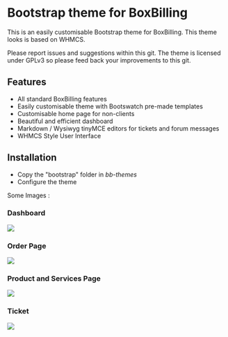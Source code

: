 # Bootstrap theme for BoxBilling

This is an easily customisable Bootstrap theme for BoxBilling. This theme looks is based on WHMCS.

Please report issues and suggestions within this git. The theme is licensed under GPLv3 so please feed back your improvements to this git.


## Features
- All standard BoxBilling features
- Easily customisable theme with Bootswatch pre-made templates
- Customisable home page for non-clients
- Beautiful and efficient dashboard
- Markdown / Wysiwyg tinyMCE editors for tickets and forum messages
- WHMCS Style User Interface

## Installation
- Copy the "bootstrap" folder in *bb-themes*
- Configure the theme

Some Images :

### Dashboard
![](https://github.com/yokowasis/boxbilling-whmcs-bootstrap/raw/master/images/dashboard.png)

### Order Page
![](https://github.com/yokowasis/boxbilling-whmcs-bootstrap/blob/master/images/order.png)

### Product and Services Page
![](https://github.com/yokowasis/boxbilling-whmcs-bootstrap/raw/master/images/services.png)

### Ticket
![](https://github.com/yokowasis/boxbilling-whmcs-bootstrap/raw/master/images/tickets.png)


